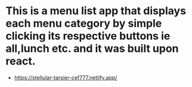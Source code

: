 # This is a menu list app that displays each menu category by simple clicking its respective buttons ie all,lunch etc. and it was built upon react.
- https://stellular-tarsier-cef777.netlify.app/
